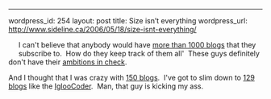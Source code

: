 --- 
wordpress_id: 254
layout: post
title: Size isn&#8217;t everything
wordpress_url: http://www.sideline.ca/2006/05/18/size-isnt-everything/

<p><img alt="" hspace="10" src="http://static.flickr.com/55/148739911_e1f7df6ce5_o.jpg" align="left" vspace="10" border="0" />I can't believe that anybody would have <a href="http://www.kbcafe.com/rss/'guid=20060518051656">more than 1000 blogs</a> that they subscribe to.  How do they keep track of them all'  These guys definitely don't have their <a href="http://blogs.sideline.ca/archive/2006/05/16/TheKISSprinciple.aspx">ambitions in check</a>.</p>
<p>And I thought that I was crazy with <a href="http://share.opml.org/viewsharedfeeds/'user_id=3050">150 blogs</a>.  I've got to slim down to <a href="http://share.opml.org/viewsharedfeeds/'user_id=3043">129 blogs</a> like the <a href="http://www.igloocoder.com/">IglooCoder</a>.  Man, that guy is kicking my ass.</p>
